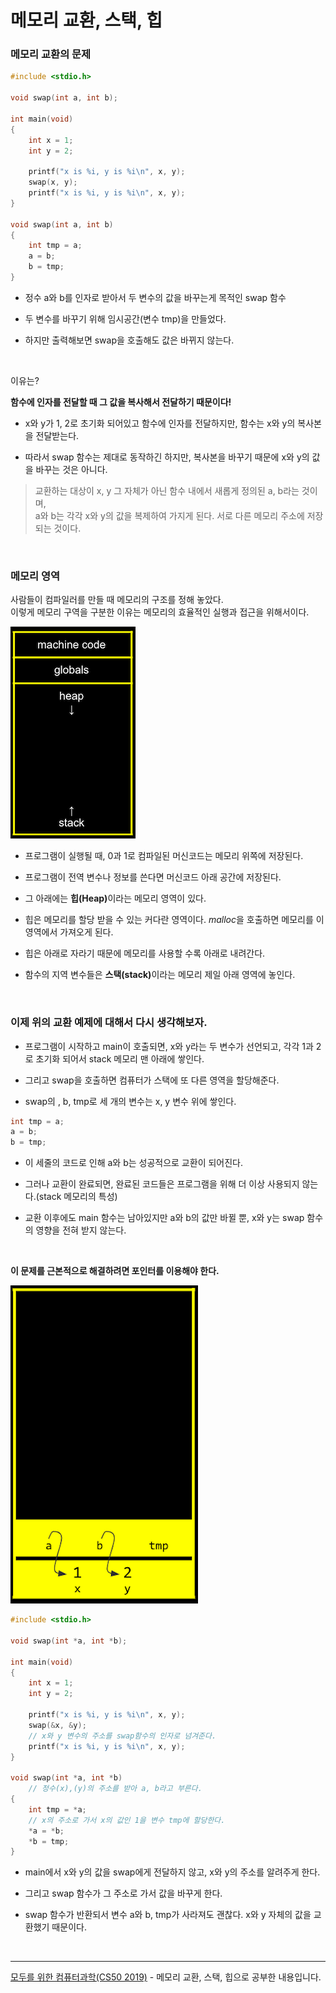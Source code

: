 # 메모리 교환, 스택, 힙

### 메모리 교환의 문제

```c
#include <stdio.h>

void swap(int a, int b);

int main(void)
{
    int x = 1;
    int y = 2;

    printf("x is %i, y is %i\n", x, y);
    swap(x, y);
    printf("x is %i, y is %i\n", x, y);
}

void swap(int a, int b)
{
    int tmp = a;
    a = b;
    b = tmp;
}
```

- 정수 a와 b를 인자로 받아서 두 변수의 값을 바꾸는게 목적인 swap 함수

- 두 변수를 바꾸기 위해 임시공간(변수 tmp)을 만들었다.

- 하지만 출력해보면 swap을 호출해도 값은 바뀌지 않는다.

<br>

이유는?

<b>함수에 인자를 전달할 때 그 값을 복사해서 전달하기 때문이다!</b><br>

- x와 y가 1, 2로 초기화 되어있고 함수에 인자를 전달하지만, 함수는 x와 y의 복사본을 전달받는다.

- 따라서 swap 함수는 제대로 동작하긴 하지만, 복사본을 바꾸기 때문에 x와 y의 값을 바꾸는 것은 아니다.

> 교환하는 대상이 x, y 그 자체가 아닌 함수 내에서 새롭게 정의된 a, b라는 것이며,<br> a와 b는 각각 x와 y의 값을 복제하여 가지게 된다. 서로 다른 메모리 주소에 저장되는 것이다.

<br>

### 메모리 영역

사람들이 컴파일러를 만들 때 메모리의 구조를 정해 놓았다. <br>
이렇게 메모리 구역을 구분한 이유는 메모리의 효율적인 실행과 접근을 위해서이다.

<img alt="메모리 저장구역" src="../images/memory_layout.png">

- 프로그램이 실행될 때, 0과 1로 컴파일된 머신코드는 메모리 위쪽에 저장된다.

- 프로그램이 전역 변수나 정보를 쓴다면 머신코드 아래 공간에 저장된다.

- 그 아래에는 <b>힙(Heap)</b>이라는 메모리 영역이 있다.

- 힙은 메모리를 할당 받을 수 있는 커다란 영역이다. <i>malloc</i>을 호출하면 메모리를 이 영역에서 가져오게 된다.

- 힙은 아래로 자라기 때문에 메모리를 사용할 수록 아래로 내려간다.

- 함수의 지역 변수들은 <b>스택(stack)</b>이라는 메모리 제일 아래 영역에 놓인다.

<br>

### 이제 위의 교환 예제에 대해서 다시 생각해보자.

- 프로그램이 시작하고 main이 호출되면, x와 y라는 두 변수가 선언되고, 각각 1과 2로 초기화 되어서 stack 메모리 맨 아래에 쌓인다.

- 그리고 swap을 호출하면 컴퓨터가 스택에 또 다른 영역을 할당해준다.

- swap의 , b, tmp로 세 개의 변수는 x, y 변수 위에 쌓인다.

```c
int tmp = a;
a = b;
b = tmp;
```

- 이 세줄의 코드로 인해 a와 b는 성공적으로 교환이 되어진다.

- 그러나 교환이 완료되면, 완료된 코드들은 프로그램을 위해 더 이상 사용되지 않는다.(stack 메모리의 특성)

- 교환 이후에도 main 함수는 남아있지만 a와 b의 값만 바뀔 뿐, x와 y는 swap 함수의 영향을 전혀 받지 않는다.

<br>

<b>이 문제를 근본적으로 해결하려면 포인터를 이용해야 한다.</b>

<img alt="메모리 저장구역" src="../images/pointers.png">

<br>

```c
#include <stdio.h>

void swap(int *a, int *b);

int main(void)
{
    int x = 1;
    int y = 2;

    printf("x is %i, y is %i\n", x, y);
    swap(&x, &y);
    // x와 y 변수의 주소를 swap함수의 인자로 넘겨준다.
    printf("x is %i, y is %i\n", x, y);
}

void swap(int *a, int *b)
    // 정수(x),(y)의 주소를 받아 a, b라고 부른다.
{
    int tmp = *a;
    // x의 주소로 가서 x의 값인 1을 변수 tmp에 할당한다.
    *a = *b;
    *b = tmp;
}
```

- main에서 x와 y의 값을 swap에게 전달하지 않고, x와 y의 주소를 알려주게 한다.

- 그리고 swap 함수가 그 주소로 가서 값을 바꾸게 한다.

- swap 함수가 반환되서 변수 a와 b, tmp가 사라져도 괜찮다. x와 y 자체의 값을 교환했기 때문이다.

<br>
<hr>
<a href="https://www.boostcourse.org/cs112">모두를 위한 컴퓨터과학(CS50 2019)</a> - 메모리 교환, 스택, 힙으로 공부한 내용입니다.
